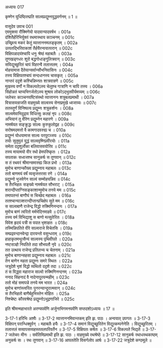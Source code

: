 अध्यायः 017

कृष्णेन युधिष्ठिरम्प्रति साल्वप्रद्युम्नयुद्धवर्णनम् ॥ 1 ॥

वासुदेव उवाच 	001  
एवमुक्त्वा रौक्मिणेयो यादवान्यादवर्षभ ।	001a  
दंशितैर्हरिभिर्युक्तं रथमास्थाय काञ्चनम् ॥	001c  
उच्छ्रित्य मकरं केतुं व्यात्ताननमलङ्कृतम् ।	002a  
उत्पतद्भिरिवाकाशं तैर्हयैरन्वयात्परान् ॥	002c  
विक्षिपन्नादयंश्चापि धनुः श्रेष्ठं महाबलैः ।	003a  
तूणखड्गधरः शूरो बद्धगोधाङ्गुलित्रवान् ॥	003c  
सविद्युच्छुरितं चापं विहरन्वै तलात्तलम् ।	004a  
मोहयामास दैतेयान्सर्वान्सौभनिवासिनः ॥	004c  
तस्य विक्षिपतश्चापं सन्दधानस्य चासकृत् ।	005a  
नान्तरं ददृशे कश्चिन्निघ्नतः शात्रवान्रणे ॥	005c  
मुखस्य वर्णो न विकल्पतेऽस्य चेलुश्च गात्राणि न चापि तस्य ।	006a  
सिंहोन्नतं चाप्यभिगर्जतोऽस्य शुश्राव लोकोऽद्भुतवीर्यमग्र्यम् ॥	006c  
जलेचरः काञ्चनयष्टिसंस्थो व्यात्ताननः शत्रुबलप्रमाथी ।	007a  
वित्रासयन्राजति वाहमुख्ये साल्वस्य सेनाप्रमुखे ध्वजाग्र्यः ॥	007c  
ततस्तूर्णं विनिष्पत्य प्रद्युम्नः शत्रुकर्शनः ।	008a  
साल्वमेवाभिदुद्राव विधित्सुः कलहं नृप ॥	008c  
अभियानं तु वीरेण प्रद्युम्नेन महारणे ।	009a  
नामर्षयत सङ्क्रुद्धः साल्वः कुरुकुलोद्वह ॥	009c  
सरोषमदमत्तो वै कामगादवरुह्य च ।	010a  
प्रद्युम्नं योधयामास साल्वः परपुरञ्जयः ॥	010c  
तयोः सुतुमुलं युद्धं साल्ववृष्णिप्रवीरयोः ।	011a  
समेता ददृशुर्लोका बलिवासवयोरिव ॥	011c  
तस्य मायामयो वीर रथो हेमपरिष्कृतः ।	012a  
सपताकः सध्वजश्च सानुकर्षः स तूणवान् ॥	012c  
स तं रथवरं श्रीमान्समारुह्य किल प्रभो ।	013a  
मुमोच बाणान्कौख्य प्रद्युम्नाय महाबलः ॥	013c  
ततो बाणमयं वर्षं व्यसृजत्तरसा रणे ।	014a  
प्रद्युम्नो भुजवेगेन साल्वं सम्मोहयन्निव ॥	014c  
स तैरभिहतः सङ्ख्ये नामर्षयत सौभराट् ।	015a  
शरान्दीप्ताग्निसङ्काशान्मुमोच तनये मम ॥	015c  
तमापतन्तं बाणौघं स चिच्छेद महाबलः ।	016a  
ततश्चान्याञ्शरान्दीप्तान्प्रचिक्षेप सुते मम ॥	016c  
स साल्वबाणै राजेन्द्र विद्धो रुक्मिणिनन्दनः ।	017a  
मुमोच बाणं त्वरितो मर्मभेदिनमाहवे ॥	017c  
तस्य वर्म विभिद्याशु स बाणो मत्सुतेरितः ।	018a  
विवेश हृदयं पत्री स पपात भृशाहतः ॥	018c  
तस्मिन्निपतिते वीरे साल्वराजे विचेतसि ।	019a  
सम्प्रद्रवन्दानवेन्द्रा दारयन्तो वसुन्धराम् ॥	019c  
हाहाकृतमभूत्सैन्यं साल्वस्य पृथिवीपते ।	020a  
नष्टसञ्ज्ञे निपतिते तदा सौभपतौ नृपे ॥	020c  
तत उत्थाय राजेन्द्र प्रतिलभ्य च चेतनाम् ।	021a  
मुमोच बाणान्सहसा प्रद्युम्नाय महाबलः ॥	021c  
तेन बाणेन महता प्रद्युम्नः समरे स्थितः ।	022a  
जत्रुदेशे भृशं विद्धो व्यथितो ददृशे तदा ॥	022c  
तं स विद्ध्वा महाराज साल्वो रुक्मिणिनन्दनम् ।	023a  
ननाद सिंहनादं वै नादेनापूरयन्महीम् ॥	023c  
ततो मोहं समापन्ने तनये मम भारत ।	024a  
मुमोच बाणांस्त्वरितः पुनरन्यान्दुरात्मवान् ॥	024c  
स तैरभिहतो बाणैर्बहुभिस्तेन मोहितः ।	025a  
निश्चेष्टः कौरवश्रेष्ठ प्रद्युम्नोऽभूद्रणाजिरे ॥	025c  

इति श्रीमन्महाभारते अरण्यपर्वणि अर्जुनाभिगमनपर्वणि सप्तदशोऽध्यायः ॥ 17 ॥

3-17-1 हरिभिः अश्वैः ॥ 3-17-2 व्यात्ताननमिवान्तकम् इति झ. पाठः । अन्वयात् उपगतः ॥ 3-17-3 विक्षिपन् परान्धिक्वुर्वन् । महाबलैः हयैः ॥ 3-17-4 समानं विद्युच्छुरितेन विद्युत्कम्पनेनेति । विद्युच्छुरितम् । तलात्तलं सव्यापसव्यहस्ततलपरिवर्तेन ॥ 3-17-5 विक्षिपतः कर्षतः ॥ 3-17-6 विकल्पते भिद्यते ॥ 3-17-7 जलेचरः मीनः । सर्वतिमिप्रमाथी इति झ. पाठः । वाहमुख्ये रथश्रेष्ठे ॥ 3-17-12 सानुकर्षः रथाधस्थकाष्ठम् अनुकर्षः सः । रथः तूणवान् ॥ 3-17-16 आपततेति विसर्गलोप आर्षः ॥ 3-17-22 जत्रुदेशे कण्ठमूले ॥
